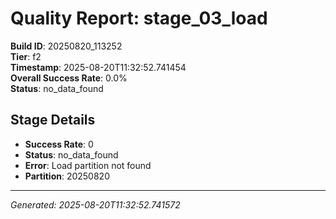 # Quality Report: stage_03_load

**Build ID**: 20250820_113252  
**Tier**: f2  
**Timestamp**: 2025-08-20T11:32:52.741454  
**Overall Success Rate**: 0.0%  
**Status**: no_data_found

## Stage Details

- **Success Rate**: 0
- **Status**: no_data_found
- **Error**: Load partition not found
- **Partition**: 20250820

---
*Generated: 2025-08-20T11:32:52.741572*
